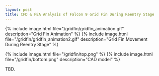 ```yaml
---
layout: post
title: CFD & FEA Analysis of Falcon 9 Grid Fin During Reentry Stage
---
```

{% include image.html file="/gridfin/gridfin_animation.gif" description="Grid Fin Animation" %}
{% include image.html file="/gridfin/gridfin_animation2.gif" description="Grid Fin Movement During Reentry Stage" %}

{% include image.html file="/gridfin/top.png" %}
{% include image.html file="/gridfin/bottom.png" description="CAD model" %}

TBD.
